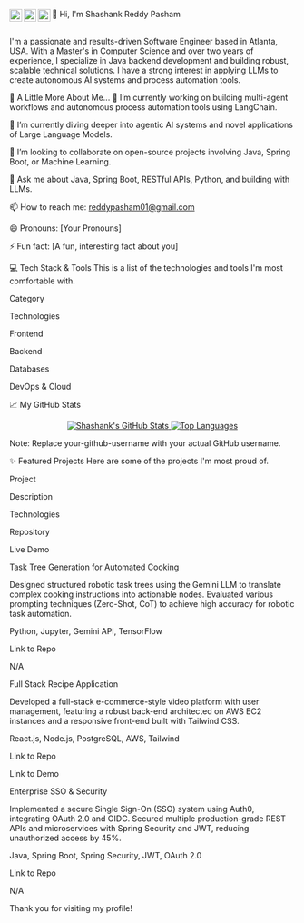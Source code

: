 👋 Hi, I'm Shashank Reddy Pasham
<a href="https://www.google.com/search?q=https://linkedin.com/in/your-linkedin-profile">
<img align="left" alt="Shashank's LinkedIn" width="22px" src="https://www.google.com/search?q=https://cdn.jsdelivr.net/npm/simple-icons%40v3/icons/linkedin.svg" />
</a>
<a href="https://www.google.com/search?q=https://twitter.com/your-twitter-handle">
<img align="left" alt="Shashank's Twitter" width="22px" src="https://www.google.com/search?q=https://cdn.jsdelivr.net/npm/simple-icons%40v3/icons/twitter.svg" />
</a>
<a href="mailto:reddypasham01@gmail.com">
<img align="left" alt="Shashank's Email" width="22px" src="https://www.google.com/search?q=https://cdn.jsdelivr.net/npm/simple-icons%40v3/icons/gmail.svg" />
</a>
<br />
<br />

I'm a passionate and results-driven Software Engineer based in Atlanta, USA. With a Master's in Computer Science and over two years of experience, I specialize in Java backend development and building robust, scalable technical solutions. I have a strong interest in applying LLMs to create autonomous AI systems and process automation tools.

🚀 A Little More About Me...
🔭 I’m currently working on building multi-agent workflows and autonomous process automation tools using LangChain.

🌱 I’m currently diving deeper into agentic AI systems and novel applications of Large Language Models.

👯 I’m looking to collaborate on open-source projects involving Java, Spring Boot, or Machine Learning.

💬 Ask me about Java, Spring Boot, RESTful APIs, Python, and building with LLMs.

📫 How to reach me: reddypasham01@gmail.com

😄 Pronouns: [Your Pronouns]

⚡ Fun fact: [A fun, interesting fact about you]

💻 Tech Stack & Tools
This is a list of the technologies and tools I'm most comfortable with.

Category

Technologies

Frontend



Backend



Databases



DevOps & Cloud



📈 My GitHub Stats
<p align="center">
<a href="https://github.com/anuraghazra/github-readme-stats">
<img src="https://www.google.com/search?q=https://github-readme-stats.vercel.app/api%3Fusername%3Dyour-github-username%26show_icons%3Dtrue%26theme%3Dtokyonight%26hide_border%3Dtrue%26count_private%3Dtrue" alt="Shashank's GitHub Stats" />
</a>
<a href="https://github.com/anuraghazra/github-readme-stats">
<img src="https://www.google.com/search?q=https://github-readme-stats.vercel.app/api/top-langs/%3Fusername%3Dyour-github-username%26layout%3Dcompact%26theme%3Dtokyonight%26hide_border%3Dtrue" alt="Top Languages" />
</a>
</p>

Note: Replace your-github-username with your actual GitHub username.

✨ Featured Projects
Here are some of the projects I'm most proud of.

Project

Description

Technologies

Repository

Live Demo

Task Tree Generation for Automated Cooking

Designed structured robotic task trees using the Gemini LLM to translate complex cooking instructions into actionable nodes. Evaluated various prompting techniques (Zero-Shot, CoT) to achieve high accuracy for robotic task automation.

Python, Jupyter, Gemini API, TensorFlow

Link to Repo

N/A

Full Stack Recipe Application

Developed a full-stack e-commerce-style video platform with user management, featuring a robust back-end architected on AWS EC2 instances and a responsive front-end built with Tailwind CSS.

React.js, Node.js, PostgreSQL, AWS, Tailwind

Link to Repo

Link to Demo

Enterprise SSO & Security

Implemented a secure Single Sign-On (SSO) system using Auth0, integrating OAuth 2.0 and OIDC. Secured multiple production-grade REST APIs and microservices with Spring Security and JWT, reducing unauthorized access by 45%.

Java, Spring Boot, Spring Security, JWT, OAuth 2.0

Link to Repo

N/A

Thank you for visiting my profile!
